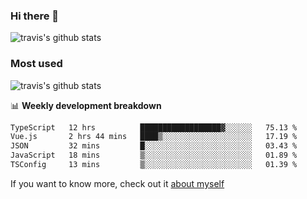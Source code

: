 ### Hi there 👋

<!--
**HondryTravis/HondryTravis** is a ✨ _special_ ✨ repository because its `README.md` (this file) appears on your GitHub profile.

Here are some ideas to get you started:

- 🔭 I’m currently working on ...
- 🌱 I’m currently learning ...
- 👯 I’m looking to collaborate on ...
- 🤔 I’m looking for help with ...
- 💬 Ask me about ...
- 📫 How to reach me: ...
- 😄 Pronouns: ...
- ⚡ Fun fact: ...
-->

![travis's github stats](https://github-readme-stats.vercel.app/api?username=HondryTravis&hide=stars)
### Most used
![travis's github stats](https://github-readme-stats.anuraghazra1.vercel.app/api/top-langs/?username=HondryTravis&layout=compact&hide_title=true)

📊 **Weekly development breakdown**

<!--START_SECTION:waka-->

```txt
TypeScript   12 hrs          ██████████████████▓░░░░░░   75.13 %
Vue.js       2 hrs 44 mins   ████▒░░░░░░░░░░░░░░░░░░░░   17.19 %
JSON         32 mins         █░░░░░░░░░░░░░░░░░░░░░░░░   03.43 %
JavaScript   18 mins         ▒░░░░░░░░░░░░░░░░░░░░░░░░   01.89 %
TSConfig     13 mins         ▒░░░░░░░░░░░░░░░░░░░░░░░░   01.39 %
```

<!--END_SECTION:waka-->

If you want to know more, check out it [about myself](https://hondrytravis.github.io/)
